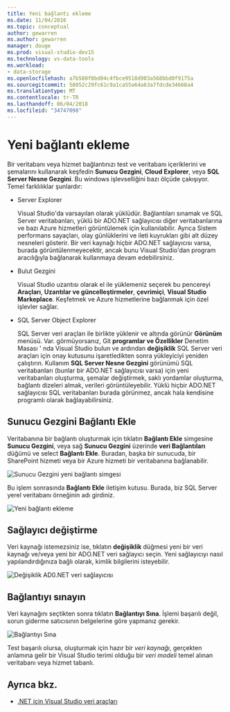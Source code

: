 ```yaml
---
title: Yeni bağlantı ekleme
ms.date: 11/04/2016
ms.topic: conceptual
author: gewarren
ms.author: gewarren
manager: douge
ms.prod: visual-studio-dev15
ms.technology: vs-data-tools
ms.workload:
- data-storage
ms.openlocfilehash: a7b580f8bd04c4fbce9518d903a568bbd0f9175a
ms.sourcegitcommit: 58052c29fc61c9a1ca55a64a63a7fdcde34668a4
ms.translationtype: MT
ms.contentlocale: tr-TR
ms.lasthandoff: 06/04/2018
ms.locfileid: "34747098"
---
```

# <a name="add-new-connections"></a>Yeni bağlantı ekleme

Bir veritabanı veya hizmet bağlantınızı test ve veritabanı içeriklerini ve şemalarını kullanarak keşfedin **Sunucu Gezgini**, **Cloud Explorer**, veya **SQL Server Nesne Gezgini**. Bu windows işlevselliğini bazı ölçüde çakışıyor. Temel farklılıklar şunlardır:

- Server Explorer

   Visual Studio'da varsayılan olarak yüklüdür. Bağlantıları sınamak ve SQL Server veritabanları, yüklü bir ADO.NET sağlayıcısı diğer veritabanlarına ve bazı Azure hizmetleri görüntülemek için kullanılabilir. Ayrıca Sistem performans sayaçları, olay günlüklerini ve ileti kuyrukları gibi alt düzey nesneleri gösterir. Bir veri kaynağı hiçbir ADO.NET sağlayıcısı varsa, burada görüntülenmeyecektir, ancak bunu Visual Studio'dan program aracılığıyla bağlanarak kullanmaya devam edebilirsiniz.

- Bulut Gezgini

   Visual Studio uzantısı olarak el ile yüklemeniz seçerek bu pencereyi **Araçları**, **Uzantılar ve güncelleştirmeler**, **çevrimiçi**, **Visual Studio Markeplace**. Keşfetmek ve Azure hizmetlerine bağlanmak için özel işlevler sağlar.

- SQL Server Object Explorer

   SQL Server veri araçları ile birlikte yüklenir ve altında görünür **Görünüm** menüsü. Var. görmüyorsanız, Git **programlar ve Özellikler** Denetim Masası ' nda Visual Studio bulun ve ardından **değişiklik** SQL Server veri araçları için onay kutusunu işaretledikten sonra yükleyiciyi yeniden çalıştırın. Kullanım **SQL Server Nesne Gezgini** görünümü SQL veritabanları (bunlar bir ADO.NET sağlayıcısı varsa) için yeni veritabanları oluşturma, şemalar değiştirmek, saklı yordamlar oluşturma, bağlantı dizeleri almak, verileri görüntüleyebilir. Yüklü hiçbir ADO.NET sağlayıcısı SQL veritabanları burada görünmez, ancak hala kendisine programlı olarak bağlayabilirsiniz.

## <a name="add-a-connection-in-server-explorer"></a>Sunucu Gezgini Bağlantı Ekle

Veritabanına bir bağlantı oluşturmak için tıklatın **Bağlantı Ekle** simgesine **Sunucu Gezgini**, veya sağ **Sunucu Gezgini** üzerinde **veri Bağlantıları** düğümü ve select **Bağlantı Ekle**. Buradan, başka bir sunucuda, bir SharePoint hizmeti veya bir Azure hizmeti bir veritabanına bağlanabilir.

![Sunucu Gezgini yeni bağlantı simgesi](../data-tools/media/raddata-server-explorer-new-connection-icon.png)

Bu işlem sonrasında **Bağlantı Ekle** iletişim kutusu. Burada, biz SQL Server yerel veritabanı örneğinin adı girdiniz.

![Yeni bağlantı ekleme](../data-tools/media/raddata-add-new-connection-dialog.png)

## <a name="change-the-provider"></a>Sağlayıcı değiştirme

Veri kaynağı istemezsiniz ise, tıklatın **değişiklik** düğmesi yeni bir veri kaynağı ve/veya yeni bir ADO.NET veri sağlayıcı seçin. Yeni sağlayıcıyı nasıl yapılandırdığınıza bağlı olarak, kimlik bilgilerini isteyebilir.

![Değişiklik AD0.NET veri sağlayıcısı](../data-tools/media/raddata-change-ad0.net-data-provider.png)

## <a name="test-the-connection"></a>Bağlantıyı sınayın

Veri kaynağını seçtikten sonra tıklatın **Bağlantıyı Sına**. İşlemi başarılı değil, sorun giderme satıcısının belgelerine göre yapmanız gerekir.

![Bağlantıyı Sına](../data-tools/media/raddata-test-connection.png)

Test başarılı olursa, oluşturmak için hazır bir *veri kaynağı*, gerçekten anlamına gelir bir Visual Studio terimi olduğu bir *veri modeli* temel alınan veritabanı veya hizmet tabanlı.

## <a name="see-also"></a>Ayrıca bkz.

- [.NET için Visual Studio veri araçları](../data-tools/visual-studio-data-tools-for-dotnet.md)